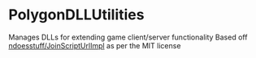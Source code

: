 # PolygonDLLUtilities
Manages DLLs for extending game client/server functionality 
Based off [ndoesstuff/JoinScriptUrlImpl](https://github.com/ndoesstuff/JoinScriptUrlImpl) as per the MIT license